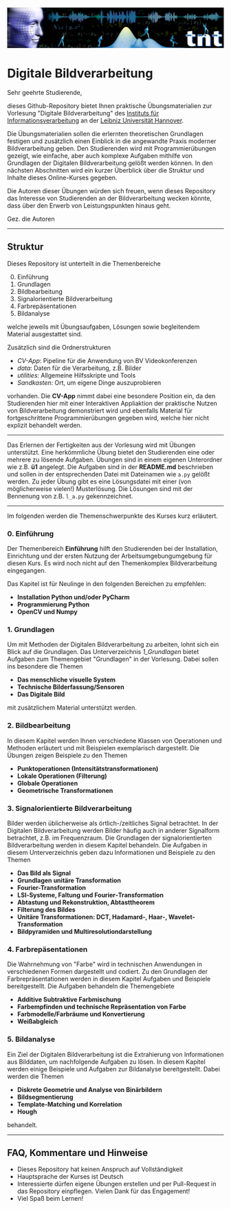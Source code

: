 ![alt text](./data/tnt_banner.svg)

# Digitale Bildverarbeitung

Sehr geehrte Studierende,

dieses Github-Repository bietet Ihnen praktische Übungsmaterialien zur 
Vorlesung "Digitale Bildverarbeitung" des [Instituts für Informationsverarbeitung](https://www.tnt.uni-hannover.de/en/)
an der [Leibniz Universität Hannover](https://www.uni-hannover.de/).

Die Übungsmaterialien sollen die erlernten theoretischen Grundlagen
festigen und zusätzlich einen Einblick in die angewandte Praxis 
moderner Bildverarbeitung geben. Den Studierenden wird mit
Programmierübungen gezeigt, wie einfache, aber auch komplexe Aufgaben
mithilfe von Grundlagen der Digitalen Bildverarbeitung gelößt werden 
können. In den nächsten Abschnitten wird ein kurzer Überblick über
die Struktur und Inhalte dieses Online-Kurses gegeben.

Die Autoren dieser Übungen würden sich freuen, wenn dieses Repository
das Interesse von Studierenden an der Bildverarbeitung wecken könnte,
dass über den Erwerb von Leistungspunkten hinaus geht.

Gez. die Autoren

---

## Struktur
Dieses Repository ist unterteilt in die Themenbereiche

 0. Einführung
 1. Grundlagen
 2. Bildbearbeitung
 3. Signalorientierte Bildverarbeitung
 4. Farbrepäsentationen
 5. Bildanalyse
 
welche jeweils mit Übungsaufgaben, Lösungen sowie begleitendem Material
ausgestattet sind.

Zusätzlich sind die Ordnerstrukturen
 - *CV-App*: 
   Pipeline für die Anwendung von BV Videokonferenzen
 - *data*: Daten für die Verarbeitung, z.B. Bilder
 - *utilities*: Allgemeine Hilfsskripte und Tools
 - *Sandkasten*: Ort, um eigene Dinge auszuprobieren
 
vorhanden. Die **CV-App** nimmt dabei eine besondere Position ein, da
den Studierenden hier mit einer Interaktiven Appliaktion der praktische
Nutzen von Bildverarbeitung demonstriert wird und ebenfalls Material 
für fortgeschrittene Programmierübungen gegeben wird, welche hier nicht
explizit behandelt werden.

---

Das Erlernen der Fertigkeiten aus der Vorlesung wird mit Übungen unterstützt.
Eine herkömmliche Übung bietet den Studierenden eine oder mehrere zu lösende 
Aufgaben. Übungen sind in einem eigenen Unterordner wie z.B. **ü1** angelegt. Die Aufgaben sind in
der **README.md** beschrieben und sollen in der entsprechenden Datei mit Dateinamen wie `a.py` gelößt werden.
Zu jeder Übung gibt es eine Lösungsdatei mit einer
(von möglicherweise vielen!) Musterlösung. Die Lösungen sind mit der
Bennenung von z.B. `l_a.py` gekennzeichnet. 

---

Im folgenden werden die Themenschwerpunkte des Kurses kurz erläutert.

### 0. Einführung
Der Themenbereich **Einführung** hilft den Studierenden bei der Installation,
Einrichtung und der ersten Nutzung der Arbeitsumgebungumgebung für diesen 
Kurs. Es wird noch nicht auf den Themenkomplex Bildverarbeitung 
eingegangen. 

Das Kapitel ist für Neulinge in den folgenden Bereichen zu empfehlen:

 - **Installation Python und/oder PyCharm**
 - **Programmierung Python**
 - **OpenCV und Numpy**

### 1. Grundlagen
Um mit Methoden der Digitalen Bildverarbeitung zu arbeiten, lohnt sich ein Blick auf die Grundlagen.
Das Unterverzeichnis *1_Grundlagen* bietet Aufgaben zum Themengebiet "Grundlagen" in der Vorlesung. 
Dabei sollen ins besondere die Themen

- **Das menschliche visuelle System**
- **Technische Bilderfassung/Sensoren**
- **Das Digitale Bild**

mit zusätzlichem Material unterstützt werden.

### 2. Bildbearbeitung
In diesem Kapitel werden Ihnen verschiedene Klassen von Operationen und Methoden erläutert und mit Beispielen 
exemplarisch dargestellt. Die Übungen zeigen Beispiele zu den Themen 
- **Punktoperationen (Intensitätstransformationen)**
- **Lokale Operationen (Filterung)**
- **Globale Operationen**
- **Geometrische Transformationen**

### 3. Signalorientierte Bildverarbeitung

Bilder werden üblicherweise als örtlich-/zeitliches Signal betrachtet. In der Digitalen Bildverarbeitung werden Bilder
häufig auch in anderer Signalform betrachtet, z.B. im Frequenzraum. Die Grundlagen der signalorientierten Bildverarbeitung 
werden in diesem Kapitel behandeln. Die Aufgaben in diesem Unterverzeichnis geben dazu Informationen und Beispiele zu den Themen

- **Das Bild als Signal**
- **Grundlagen unitäre Transformation**
- **Fourier-Transformation**
- **LSI‐Systeme, Faltung und Fourier‐Transformation**
- **Abtastung und Rekonstruktion, Abtasttheorem**
- **Filterung des Bildes**
- **Unitäre Transformationen: DCT, Hadamard‐, Haar‐, Wavelet‐Transformation**
- **Bildpyramiden und Multiresolutiondarstellung**

### 4. Farbrepäsentationen
Die Wahrnehmung von "Farbe" wird in technischen Anwendungen in verschiedenen Formen dargestellt und codiert. Zu
den Grundlagen der Farbrepräsentationen werden in diesem Kapitel Aufgaben und Beispiele bereitgestellt. 
Die Aufgaben behandeln die Themengebiete

- **Additive Subtraktive Farbmischung**
- **Farbempfinden und technische Repräsentation von Farbe**
- **Farbmodelle/Farbräume und Konvertierung**
- **Weißabgleich**

### 5. Bildanalyse
Ein Ziel der Digitalen Bildverarbeitung ist die Extrahierung von Informationen aus Bilddaten, um nachfolgende Aufgaben
zu lösen. In diesem Kapitel werden einige Beispiele und Aufgaben zur Bildanalyse bereitgestellt. Dabei werden die Themen

- **Diskrete Geometrie und Analyse von Binärbildern**
- **Bildsegmentierung**
- **Template-Matching und Korrelation**
- **Hough**

behandelt.

---

## FAQ, Kommentare und Hinweise
 - Dieses Repository hat keinen Anspruch auf Vollständigkeit
 - Hauptsprache der Kurses ist Deutsch
 - Interessierte dürfen eigene Übungen erstellen und per Pull-Request
 in das Repository einpflegen. Vielen Dank für das Engagement!
 - Viel Spaß beim Lernen!
